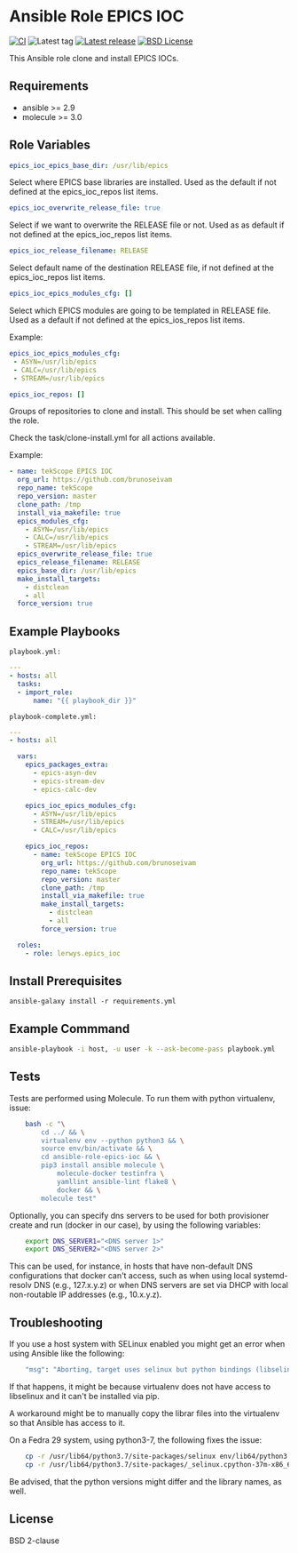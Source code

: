 Ansible Role EPICS IOC
=========================

[![CI](https://github.com/lerwys/ansible-role-epics-ioc/workflows/CI/badge.svg)](https://github.com/lerwys/ansible-role-epics-ioc/actions?query=workflow%3ACI)
![Latest tag](https://img.shields.io/github/tag/lerwys/ansible-role-epics-ioc.svg?style=flat)
[![Latest release](https://img.shields.io/github/release/lerwys/ansible-role-epics-ioc.svg?style=flat)](https://github.com/lerwys/ansible-role-epics-ioc/releases)
[![BSD License](https://img.shields.io/github/license/lerwys/ansible-role-epics-ioc.svg?style=flat)](LICENSE)

This Ansible role clone and install EPICS IOCs.

## Requirements

- ansible >= 2.9
- molecule >= 3.0

## Role Variables

```yaml
epics_ioc_epics_base_dir: /usr/lib/epics

```

Select where EPICS base libraries are installed. Used as the default
if not defined at the epics_ioc_repos list items.

```yaml
epics_ioc_overwrite_release_file: true
```

Select if we want to overwrite the RELEASE file or not. Used as
as default if not defined at the epics_ioc_repos list items.


```yaml
epics_ioc_release_filename: RELEASE
```

Select default name of the destination RELEASE file, if not
defined at the epics_ioc_repos list items.


```yaml
epics_ioc_epics_modules_cfg: []
```

Select which EPICS modules are going to be templated in
RELEASE file. Used as a default if not defined at the
epics_ios_repos list items.

Example:

```yaml
epics_ioc_epics_modules_cfg:
 - ASYN=/usr/lib/epics
 - CALC=/usr/lib/epics
 - STREAM=/usr/lib/epics
```


```yaml
epics_ioc_repos: []
```

Groups of repositories to clone and install. This should be set when calling the role.

Check the task/clone-install.yml for all actions available.

Example:

```yaml
- name: tekScope EPICS IOC
  org_url: https://github.com/brunoseivam
  repo_name: tekScope
  repo_version: master
  clone_path: /tmp
  install_via_makefile: true
  epics_modules_cfg:
    - ASYN=/usr/lib/epics
    - CALC=/usr/lib/epics
    - STREAM=/usr/lib/epics
  epics_overwrite_release_file: true
  epics_release_filename: RELEASE
  epics_base_dir: /usr/lib/epics
  make_install_targets:
    - distclean
    - all
  force_version: true
```

## Example Playbooks

`playbook.yml:`
```yaml
---
- hosts: all
  tasks:
  - import_role:
      name: "{{ playbook_dir }}"
```

`playbook-complete.yml:`
```yaml
---
- hosts: all

  vars:
    epics_packages_extra:
      - epics-asyn-dev
      - epics-stream-dev
      - epics-calc-dev

    epics_ioc_epics_modules_cfg:
      - ASYN=/usr/lib/epics
      - STREAM=/usr/lib/epics
      - CALC=/usr/lib/epics

    epics_ioc_repos:
      - name: tekScope EPICS IOC
        org_url: https://github.com/brunoseivam
        repo_name: tekScope
        repo_version: master
        clone_path: /tmp
        install_via_makefile: true
        make_install_targets:
          - distclean
          - all
        force_version: true

  roles:
    - role: lerwys.epics_ioc
```

## Install Prerequisites

```
ansible-galaxy install -r requirements.yml
```

## Example Commmand

```bash
ansible-playbook -i host, -u user -k --ask-become-pass playbook.yml
```

## Tests

Tests are performed using Molecule. To run them with python virtualenv, issue:

```bash
    bash -c "\
        cd ../ && \
        virtualenv env --python python3 && \
        source env/bin/activate && \
        cd ansible-role-epics-ioc && \
        pip3 install ansible molecule \
            molecule-docker testinfra \
            yamllint ansible-lint flake8 \
            docker && \
        molecule test"
```

Optionally, you can specify dns servers to be used for both
provisioner create and run (docker in our case), by using
the following variables:


```bash
    export DNS_SERVER1="<DNS server 1>"
    export DNS_SERVER2="<DNS server 2>"
```

This can be used, for instance, in hosts that have non-default
DNS configurations that docker can't access, such as when
using local systemd-resolv DNS (e.g., 127.x.y.z) or when DNS
servers are set via DHCP with local non-routable IP addresses
(e.g., 10.x.y.z).

## Troubleshooting

If you use a host system with SELinux enabled you might get an error when using
Ansible like the following:

```bash
    "msg": "Aborting, target uses selinux but python bindings (libselinux-python) aren't installed!"
```

If that happens, it might be because virtualenv does not have access to libselinux
and it can't be installed via pip.

A workaround might be to manually copy the librar files into the virtualenv
so that Ansible has access to it.

On a Fedra 29 system, using python3-7, the following fixes the issue:

```bash
    cp -r /usr/lib64/python3.7/site-packages/selinux env/lib64/python3.7/site-packages/
    cp -r /usr/lib64/python3.7/site-packages/_selinux.cpython-37m-x86_64-linux-gnu.so env/lib64/python3.7/site-packages/
```

Be advised, that the python versions might differ and the library names, as well.

## License

BSD 2-clause
